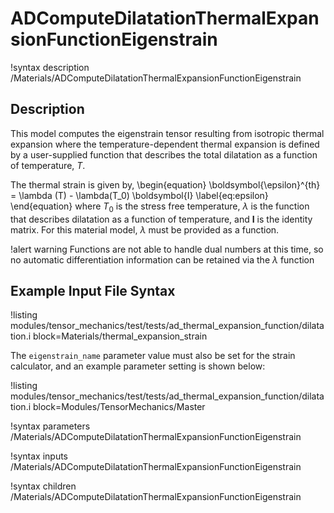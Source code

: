 # ADComputeDilatationThermalExpansionFunctionEigenstrain

!syntax description /Materials/ADComputeDilatationThermalExpansionFunctionEigenstrain

## Description

This model computes the eigenstrain tensor resulting from isotropic thermal expansion where the
temperature-dependent thermal expansion is defined by a user-supplied function that describes the
total dilatation as a function of temperature, $T$.

The thermal strain is given by,
\begin{equation}
  \boldsymbol{\epsilon}^{th} = \lambda (T) - \lambda(T_0) \boldsymbol{I}
  \label{eq:epsilon}
\end{equation}
where $T_0$ is the stress free temperature, $\lambda$ is the function that describes dilatation as a
function of temperature, and $\boldsymbol{I}$ is the identity matrix. For this material model,
$\lambda$ must be provided as a function.

!alert warning
Functions are not able to handle dual numbers at this time, so no automatic differentiation
information can be retained via the $\lambda$ function

## Example Input File Syntax

!listing modules/tensor_mechanics/test/tests/ad_thermal_expansion_function/dilatation.i
         block=Materials/thermal_expansion_strain

The `eigenstrain_name` parameter value must also be set for the strain calculator, and an example
parameter setting is shown below:

!listing modules/tensor_mechanics/test/tests/ad_thermal_expansion_function/dilatation.i
         block=Modules/TensorMechanics/Master

!syntax parameters /Materials/ADComputeDilatationThermalExpansionFunctionEigenstrain

!syntax inputs /Materials/ADComputeDilatationThermalExpansionFunctionEigenstrain

!syntax children /Materials/ADComputeDilatationThermalExpansionFunctionEigenstrain
